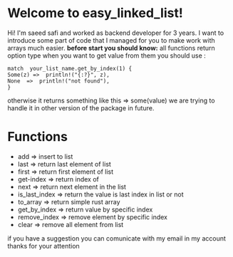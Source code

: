 # Welcome to easy_linked_list!
Hi! I'm saeed safi and worked as backend developer for 3 years.
I want to introduce some part of code that I managed for you to make work with arrays much easier.
**before start you should know:**
all functions return option type when you want to get value from them you should use :

    match  your_list_name.get_by_index(1) {
    Some(z) =>  println!("{:?}", z),
    None  =>  println!("not found"),
    }
   otherwise it returns something like this => some(value)
   we are trying to handle it in other version of the package in future.

# Functions
 - add => insert to list
 - last => return last element of list
 - first => return first element of list
 - get-index => return index of 
 - next => return next element in the list
 - is_last_index => return the value is last index in list or not
 - to_array => return simple rust array
 - get_by_index => return value by specific index 
 - remove_index => remove element by specific index
 - clear => remove all element from list

 if you have a suggestion you can comunicate with my email in my account
 thanks for your attention 